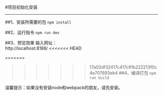 #项目初始化安装
***
##1、安装所需要的包
`npm install`

##2、运行指令
`npm run dev`

##3、预览效果
输入网址：<br>
   http://localhost:8188/
<<<<<<< HEAD

=======
>>>>>>> 17a03df32417c417c91b222213f0c4e707693eb4
##4、编译打包
`npm run build`


温馨提示：如果没有安装node和webpack的朋友，请先安装。


